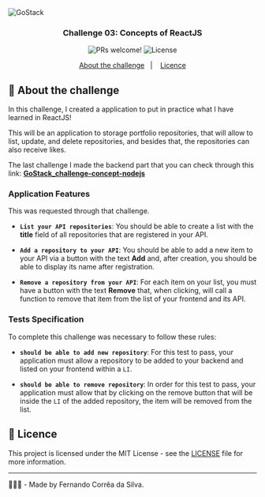 <img alt="GoStack" src="https://storage.googleapis.com/golden-wind/bootcamp-gostack/header-desafios-new.png" />

<h3 align="center">
  Challenge 03: Concepts of ReactJS
</h3>

<p align="center">
 <img src="https://img.shields.io/static/v1?label=PRs&message=welcome&color=#FE7F2D&labelColor=#FE7F2D" alt="PRs welcome!" />

  <img alt="License" src="https://img.shields.io/static/v1?label=license&message=MIT&color=#FE7F2D&labelColor=#FE7F2D">
</p>

<p align="center">
  <a href="#rocket-about-the-challenge">About the challenge</a>&nbsp;&nbsp;&nbsp;|&nbsp;&nbsp;&nbsp;
  <a href="#memo-licence">Licence</a>
</p>

## :rocket: About the challenge

In this challenge, I created a application to put in practice what I have learned in ReactJS!

This will be an application to storage portfolio repositories, that will allow to list, update, and delete repositories, and besides that, the repositories can also receive likes.

The last challenge I made the backend part that you can check through this link: **[GoStack_challenge-concept-nodejs](https://github.com/Fernandosilvasc/gostack_challenge-concept-nodejs)**

### Application Features

This was requested through that challenge.

- **`List your API repositories`**: You should be able to create a list with the **title** field of all repositories that are registered in your API.

- **`Add a repository to your API`**: You should be able to add a new item to your API via a button with the text **Add** and, after creation, you should be able to display its name after registration.

- **`Remove a repository from your API`**: For each item on your list, you must have a button with the text **Remove** that, when clicking, will call a function to remove that item from the list of your frontend and its API.

### Tests Specification

To complete this challenge was necessary to follow these rules:

- **`should be able to add new repository`**: For this test to pass, your application must allow a repository to be added to your backend and listed on your frontend within a `LI`.

- **`should be able to remove repository`**: In order for this test to pass, your application must allow that by clicking on the remove button that will be inside the `LI` of the added repository, the item will be removed from the list.

## :memo: Licence

This project is licensed under the MIT License - see the [LICENSE](LICENSE.md) file for more information.

---

👨🏻‍💻 - Made by Fernando Corrêa da Silva.